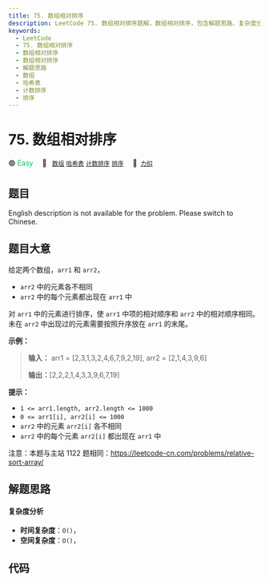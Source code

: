 ```yaml
---
title: 75. 数组相对排序
description: LeetCode 75. 数组相对排序题解，数组相对排序，包含解题思路、复杂度分析以及完整的 JavaScript 代码实现。
keywords:
  - LeetCode
  - 75. 数组相对排序
  - 数组相对排序
  - 数组相对排序
  - 解题思路
  - 数组
  - 哈希表
  - 计数排序
  - 排序
---
```


# 75. 数组相对排序

🟢 <font color=#15bd66>Easy</font>&emsp; 🔖&ensp; [`数组`](/tag/array.md) [`哈希表`](/tag/hash-table.md) [`计数排序`](/tag/counting-sort.md) [`排序`](/tag/sorting.md)&emsp; 🔗&ensp;[`力扣`](https://leetcode.cn/problems/0H97ZC)

## 题目

English description is not available for the problem. Please switch to
Chinese.


## 题目大意

给定两个数组，`arr1` 和 `arr2`，

  * `arr2` 中的元素各不相同
  * `arr2` 中的每个元素都出现在 `arr1` 中

对 `arr1` 中的元素进行排序，使 `arr1` 中项的相对顺序和 `arr2` 中的相对顺序相同。未在 `arr2` 中出现过的元素需要按照升序放在
`arr1` 的末尾。



**示例：**

> 
> 
> 
> 
> 
> **输入：** arr1 = [2,3,1,3,2,4,6,7,9,2,19], arr2 = [2,1,4,3,9,6]
> 
> **输出：**[2,2,2,1,4,3,3,9,6,7,19]
> 
> 



**提示：**

  * `1 <= arr1.length, arr2.length <= 1000`
  * `0 <= arr1[i], arr2[i] <= 1000`
  * `arr2` 中的元素 `arr2[i]` 各不相同
  * `arr2` 中的每个元素 `arr2[i]` 都出现在 `arr1` 中



注意：本题与主站 1122 题相同：<https://leetcode-cn.com/problems/relative-sort-array/>


## 解题思路

#### 复杂度分析

- **时间复杂度**：`O()`，
- **空间复杂度**：`O()`，

## 代码

```javascript

```